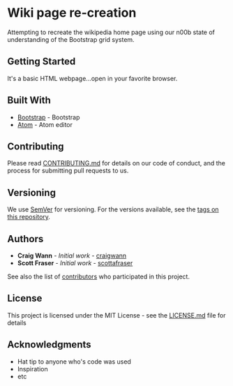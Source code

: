 # Wiki page re-creation

Attempting to recreate the wikipedia home page using our n00b state of understanding of the Bootstrap grid system.

## Getting Started

It's a basic HTML webpage...open in your favorite browser.



## Built With

* [Bootstrap](https://getbootstrap.com/docs/3.3/) - Bootstrap
* [Atom](https://atom.io/) - Atom editor

## Contributing

Please read [CONTRIBUTING.md](https://gist.github.com/PurpleBooth/b24679402957c63ec426) for details on our code of conduct, and the process for submitting pull requests to us.

## Versioning

We use [SemVer](http://semver.org/) for versioning. For the versions available, see the [tags on this repository](https://github.com/your/project/tags).

## Authors

* **Craig Wann** - *Initial work* - [craigwann](https://github.com/craigwann)
* **Scott Fraser** - *Initial work* - [scottafraser](https://github.com/scottafraser)


See also the list of [contributors](https://github.com/your/project/contributors) who participated in this project.

## License

This project is licensed under the MIT License - see the [LICENSE.md](LICENSE.md) file for details

## Acknowledgments

* Hat tip to anyone who's code was used
* Inspiration
* etc
